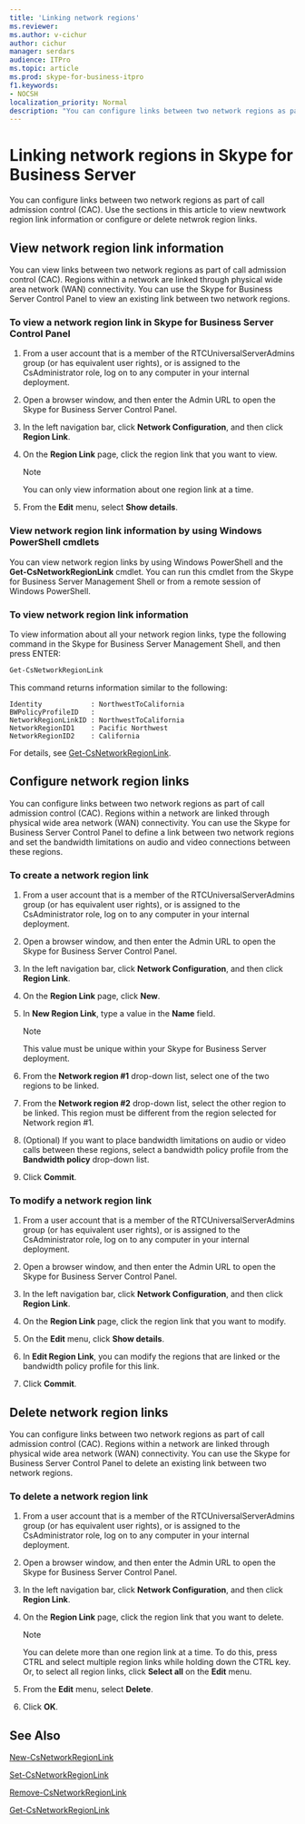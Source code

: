 ```yaml
---
title: 'Linking network regions'
ms.reviewer: 
ms.author: v-cichur
author: cichur
manager: serdars
audience: ITPro
ms.topic: article
ms.prod: skype-for-business-itpro
f1.keywords:
- NOCSH
localization_priority: Normal
description: "You can configure links between two network regions as part of call admission control (CAC). "
---
```



# Linking network regions in Skype for Business Server

You can configure links between two network regions as part of call admission control (CAC). Use the sections in this article to view newtwork region link information or configure or delete netwrok region links. 

## View network region link information 

You can view links between two network regions as part of call admission control (CAC). Regions within a network are linked through physical wide area network (WAN) connectivity. You can use the Skype for Business Server Control Panel to view an existing link between two network regions. 


### To view a network region link in Skype for Business Server Control Panel

1.  From a user account that is a member of the RTCUniversalServerAdmins group (or has equivalent user rights), or is assigned to the CsAdministrator role, log on to any computer in your internal deployment.

2.  Open a browser window, and then enter the Admin URL to open the Skype for Business Server Control Panel. 

3.  In the left navigation bar, click **Network Configuration**, and then click **Region Link**.

4.  On the **Region Link** page, click the region link that you want to view.
    
    > [!NOTE]  
    > You can only view information about one region link at a time.

5.  From the **Edit** menu, select **Show details**.

### View network region link information by using Windows PowerShell cmdlets

You can view network region links by using Windows PowerShell and the **Get-CsNetworkRegionLink** cmdlet. You can run this cmdlet from the Skype for Business Server Management Shell or from a remote session of Windows PowerShell. 


### To view network region link information

To view information about all your network region links, type the following command in the Skype for Business Server Management Shell, and then press ENTER:

```powershell
Get-CsNetworkRegionLink
```
    
This command returns information similar to the following:

```console    
Identity            : NorthwestToCalifornia
BWPolicyProfileID   :
NetworkRegionLinkID : NorthwestToCalifornia
NetworkRegionID1    : Pacific Northwest
NetworkRegionID2    : California
```

For details, see [Get-CsNetworkRegionLink](/powershell/module/skype/Get-CsNetworkRegionLink).


## Configure network region links 

You can configure links between two network regions as part of call admission control (CAC). Regions within a network are linked through physical wide area network (WAN) connectivity. You can use the Skype for Business Server Control Panel to define a link between two network regions and set the bandwidth limitations on audio and video connections between these regions.

### To create a network region link

1.  From a user account that is a member of the RTCUniversalServerAdmins group (or has equivalent user rights), or is assigned to the CsAdministrator role, log on to any computer in your internal deployment.

2.  Open a browser window, and then enter the Admin URL to open the Skype for Business Server Control Panel. 

3.  In the left navigation bar, click **Network Configuration**, and then click **Region Link**.

4.  On the **Region Link** page, click **New**.

5.  In **New Region Link**, type a value in the **Name** field.
 
    > [!NOTE]  
    > This value must be unique within your Skype for Business Server deployment.

6.  From the **Network region \#1** drop-down list, select one of the two regions to be linked.

7.  From the **Network region \#2** drop-down list, select the other region to be linked. This region must be different from the region selected for Network region \#1.

8.  (Optional) If you want to place bandwidth limitations on audio or video calls between these regions, select a bandwidth policy profile from the **Bandwidth policy** drop-down list.

9.  Click **Commit**.

### To modify a network region link

1.  From a user account that is a member of the RTCUniversalServerAdmins group (or has equivalent user rights), or is assigned to the CsAdministrator role, log on to any computer in your internal deployment.

2.  Open a browser window, and then enter the Admin URL to open the Skype for Business Server Control Panel. 

3.  In the left navigation bar, click **Network Configuration**, and then click **Region Link**.

4.  On the **Region Link** page, click the region link that you want to modify.

5.  On the **Edit** menu, click **Show details**.

6.  In **Edit Region Link**, you can modify the regions that are linked or the bandwidth policy profile for this link.

7.  Click **Commit**.


## Delete network region links

You can configure links between two network regions as part of call admission control (CAC). Regions within a network are linked through physical wide area network (WAN) connectivity. You can use the Skype for Business Server Control Panel to delete an existing link between two network regions.

### To delete a network region link

1.  From a user account that is a member of the RTCUniversalServerAdmins group (or has equivalent user rights), or is assigned to the CsAdministrator role, log on to any computer in your internal deployment.

2.  Open a browser window, and then enter the Admin URL to open the Skype for Business Server Control Panel. 

3.  In the left navigation bar, click **Network Configuration**, and then click **Region Link**.

4.  On the **Region Link** page, click the region link that you want to delete.
 
    > [!NOTE]  
    > You can delete more than one region link at a time. To do this, press CTRL and select multiple region links while holding down the CTRL key. Or, to select all region links, click <STRONG>Select all</STRONG> on the <STRONG>Edit</STRONG> menu.

5.  From the **Edit** menu, select **Delete**.

6.  Click **OK**.


## See Also

[New-CsNetworkRegionLink](/powershell/module/skype/New-CsNetworkRegionLink)  

[Set-CsNetworkRegionLink](/powershell/module/skype/Set-CsNetworkRegionLink)  

[Remove-CsNetworkRegionLink](/powershell/module/skype/Remove-CsNetworkRegionLink)  

[Get-CsNetworkRegionLink](/powershell/module/skype/Get-CsNetworkRegionLink)